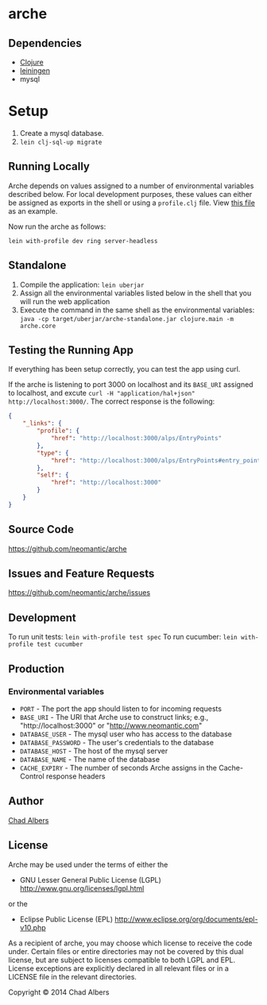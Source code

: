 # arche


## Dependencies
* [Clojure](http://clojure.org/)
* [leiningen](http://leiningen.org/)
* mysql

# Setup

1. Create a mysql database.
2. `lein clj-sql-up migrate`

## Running Locally
Arche depends on values assigned to a number of environmental
variables described below. For local development purposes, these
values can either be assigned as exports in the shell or using a
`profile.clj` file.  View [this file](example-profile.clj) as an
example.

Now run the arche as follows:

`lein with-profile dev ring server-headless`

## Standalone

1. Compile the application: `lein uberjar`
2. Assign all the environmental variables listed below in the shell
that you will run the web application
3. Execute the command in the same shell as the environmental
variables: `java -cp target/uberjar/arche-standalone.jar clojure.main
-m arche.core`

## Testing the Running App

If everything has been setup correctly, you can test the app using
curl.

If the arche is listening to port 3000 on localhost and its `BASE_URI`
assigned to localhost, and excute `curl -H "application/hal+json"
http://localhost:3000/`. The correct response is the following:

``` json
{
    "_links": {
        "profile": {
            "href": "http://localhost:3000/alps/EntryPoints"
        },
        "type": {
            "href": "http://localhost:3000/alps/EntryPoints#entry_points"
        },
        "self": {
            "href": "http://localhost:3000"
        }
    }
}
```

## Source Code

https://github.com/neomantic/arche

## Issues and Feature Requests

https://github.com/neomantic/arche/issues

## Development
To run unit tests: `lein with-profile test spec`
To run cucumber: `lein with-profile test cucumber`

## Production
### Environmental variables

* `PORT` - The port the app should listen to for incoming requests
* `BASE_URI` - The URI that Arche use to construct links; e.g.,
   "http://localhost:3000" or "http://www.neomantic.com"
* `DATABASE_USER` - The mysql user who has access to the database
* `DATABASE_PASSWORD` - The user's credentials to the database
* `DATABASE_HOST` - The host of the mysql server
* `DATABASE_NAME` - The name of the database
* `CACHE_EXPIRY` - The number of seconds Arche assigns in the
  Cache-Control response headers

## Author

[Chad Albers](mailto:calbers@neomantic.com)

## License

Arche may be used under the terms of either the

  * GNU Lesser General Public License (LGPL)
    http://www.gnu.org/licenses/lgpl.html

or the

  * Eclipse Public License (EPL)
    http://www.eclipse.org/org/documents/epl-v10.php

As a recipient of arche, you may choose which license to receive the code
under. Certain files or entire directories may not be covered by this
dual license, but are subject to licenses compatible to both LGPL and EPL.
License exceptions are explicitly declared in all relevant files or in a
LICENSE file in the relevant directories.

Copyright © 2014 Chad Albers
